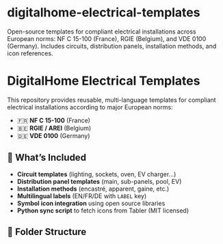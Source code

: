 # digitalhome-electrical-templates
Open-source templates for compliant electrical installations across European norms: NF C 15-100 (France), RGIE (Belgium), and VDE 0100 (Germany). Includes circuits, distribution panels, installation methods, and icon references.
# DigitalHome Electrical Templates

This repository provides reusable, multi-language templates for compliant electrical installations according to major European norms:

- 🇫🇷 **NF C 15-100** (France)
- 🇧🇪 **RGIE / AREI** (Belgium)
- 🇩🇪 **VDE 0100** (Germany)

## 🔧 What’s Included

- **Circuit templates** (lighting, sockets, oven, EV charger…)
- **Distribution panel templates** (main, sub-panels, pool, EV)
- **Installation methods** (encastré, apparent, gaine, etc.)
- **Multilingual labels** (EN/FR/DE with `LABEL` key)
- **Symbol icon integration** using open source libraries
- **Python sync script** to fetch icons from Tabler (MIT licensed)

## 📁 Folder Structure

